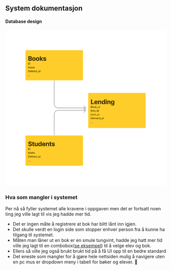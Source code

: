 ## System dokumentasjon

#### Database design

  ![alt text](https://github.com/Hfausk/Fagproove-oppdrag/blob/main/dokumentasjon/DatabaseDesign.png?raw=true)


### Hva som mangler i systemet

Per nå så fyller systemet alle kravene i oppgaven men det er fortsatt noen ting jeg ville lagt til vis jeg hadde mer tid.
- Det er ingen måte å registrere at bok har blitt lånt inn igjen.
- Det skulle verdt en login side som stopper enhver person fra å kunne ha tilgang til systemet.
- Måten man låner ut en bok er en smule tungvint, hadde jeg hatt mer tid ville jeg lagt til en combobox([se eksempel](https://tailwindui.com/components/application-ui/forms/comboboxes)) til å velge elev og bok.
- Ellers så ville jeg også brukt brukt tid på å få UI opp til en bedre standard
- Det eneste som mangler for å gjøre hele nettsiden mulig å navigere uten en pc mus er dropdown meny i tabell for bøker og elever.
